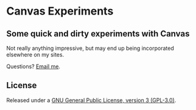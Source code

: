 # Canvas Experiments

## Some quick and dirty experiments with Canvas

Not really anything impressive, but may end up being incorporated elsewhere on my sites.

Questions? [Email me](mailto:alasdairsmith100gmail.com).

## License

Released under a [GNU General Public License, version 3 (GPL-3.0)](http://www.gnu.org/copyleft/gpl.html).